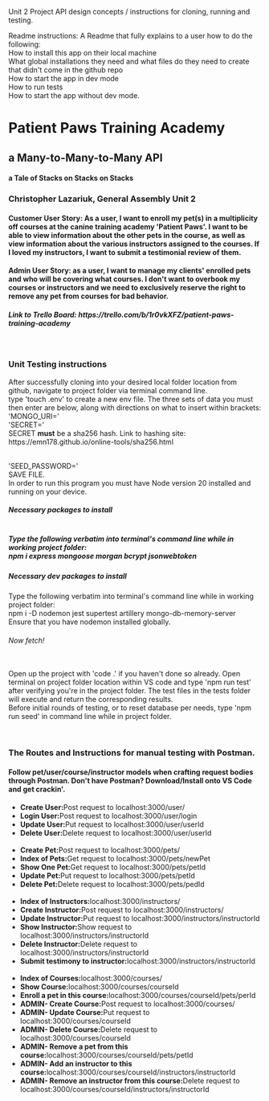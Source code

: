 Unit 2 Project API design concepts / instructions for cloning, running and testing.

Readme instructions:
A Readme that fully explains to a user how to do the following:<br>
How to install this app on their local machine<br>
What global installations they need and what files do they need to create that didn't come in the github repo<br>
How to start the app in dev mode<br>
How to run tests<br>
How to start the app without dev mode.<br>

<h1>Patient Paws Training Academy</h1>
<h2>a Many-to-Many-to-Many API</h2>
<h4>a Tale of Stacks on Stacks on Stacks</h4>
<h3>Christopher Lazariuk, General Assembly Unit 2</h3>
<h4>Customer User Story: As a user, I want to enroll my pet(s) in a multiplicity off courses at the canine training academy 'Patient Paws'. I want to be able to view information about the other pets in the course, as well as view information about the various instructors assigned to the courses. If I loved my instructors, I want to submit a testimonial review of them.</h4>
<h4>Admin User Story: as a user, I want to manage my clients' enrolled pets and who will be covering what courses. I don't want to overbook my courses or instructors and we need to exclusively reserve the right to remove any pet from courses for bad behavior.</h4>
<h5>Link to Trello Board: https://trello.com/b/1r0vkXFZ/patient-paws-training-academy</h5>
<br>
<h3>Unit Testing instructions</h3>
<p>After successfully cloning into your desired local folder location from github, navigate to project folder via terminal command line.
<br>
type 'touch .env' to create a new env file. The three sets of data you must then enter are below, along with directions on what to insert within brackets: <br>'MONGO_URI=<enterLinkInformationToYourMongDBdatabase>'<br>'SECRET=<enterSHA-256-SECRET-encryptionToPreferredSecretPassword>'<br>SECRET <strong>must</strong> be a sha256 hash. Link to hashing site: https://emn178.github.io/online-tools/sha256.html

<br>'SEED_PASSWORD=<enterYourDesiredMockPasswordForSeedFiles>'
<br>
SAVE FILE.
<br>
In order to run this program you must have Node version 20 installed and running on your device.
<br>
<h5>Necessary packages to install<h5>
<br> Type the following verbatim into terminal's command line while in working project folder:<br> npm i express mongoose morgan bcrypt jsonwebtoken
<br>
<h5>Necessary dev packages to install</h5> Type the following verbatim into terminal's command line while in working project folder: <br> npm i -D nodemon jest supertest artillery mongo-db-memory-server
<br>
Ensure that you have nodemon installed globally.
<br>
<h6>Now fetch!</h6>
<br>
Open up the project with 'code .' if you haven't done so already. Open terminal on project folder location within VS code and type 'npm run test' after verifying you're in the project folder.
The test files in the tests folder will execute and return the corresponding results.
<br>
Before initial rounds of testing, or to reset database per needs, type 'npm run seed' in command line while in project folder.
</p>
<br>
<h3>The Routes and Instructions for manual testing with Postman.</h3>
<h4>Follow pet/user/course/instructor models when crafting request bodies through Postman. Don't have Postman? Download/Install onto VS Code and get crackin'.</h4>
    <ul>
    <li><strong>Create User:</strong>Post request to localhost:3000/user/</li>
    <li><strong>Login User:</strong>Post request to localhost:3000/user/login</li>
    <li><strong>Update User:</strong>Put request to localhost:3000/user/userId</li>
    <li><strong>Delete User:</strong>Delete request to localhost:3000/user/userId</li>
    <br>
    <li><strong>Create Pet:</strong>Post request to localhost:3000/pets/</li>
    <li><strong>Index of Pets:</strong>Get request to localhost:3000/pets/newPet</li>
    <li><strong>Show One Pet:</strong>Get request to localhost:3000/pets/petId</li>
    <li><strong>Update Pet:</strong>Put request to localhost:3000/pets/petId</li>
    <li><strong>Delete Pet:</strong>Delete request to localhost:3000/pets/pedId</li>
    <br>
    <li><strong>Index of Instructors:</strong>localhost:3000/instructors/</li>
    <li><strong>Create Instructor:</strong>Post request to localhost:3000/instructors/</li>
    <li><strong>Update Instructor:</strong>Put request to localhost:3000/instructors/instructorId</li>
    <li><strong>Show Instructor:</strong>Show request to localhost:3000/instructors/instructorId</li>
    <li><strong>Delete Instructor:</strong>Delete request to localhost:3000/instructors/instructorId</li>
    <li><strong>Submit testimony to instructor:</strong>localhost:3000/instructors/instructorId</li>
    <br>
    <li><strong>Index of Courses:</strong>localhost:3000/courses/</li>
    <li><strong>Show Course:</strong>localhost:3000/courses/courseId</li>
    <li><strong>Enroll a pet in this course:</strong>localhost:3000/courses/courseId/pets/perId</li>
    <li><strong>ADMIN- Create Course:</strong>Post request to localhost:3000/courses/</li>
    <li><strong>ADMIN- Update Course:</strong>Put request to localhost:3000/courses/courseId</li>
    <li><strong>ADMIN- Delete Course:</strong>Delete request to localhost:3000/courses/courseId</li>
    <li><strong>ADMIN- Remove a pet from this course:</strong>localhost:3000/courses/courseId/pets/petId</li>
    <li><strong>ADMIN- Add an instructor to this course:</strong>localhost:3000/courses/courseId/instructors/instructorId</li>
    <li><strong>ADMIN- Remove an instructor from this course:</strong>Delete request to localhost:3000/courses/courseId/instructors/instructorId</li>
    </ul>
<br>
</ol>
